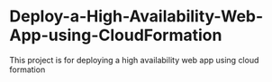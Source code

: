 # Deploy-a-High-Availability-Web-App-using-CloudFormation
This project is for deploying a high availability web app using cloud formation
